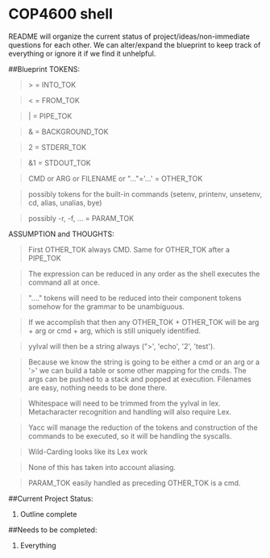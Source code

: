 # COP4600 shell

README will organize the current status of project/ideas/non-immediate questions for each other. We can alter/expand the blueprint to keep track of everything or ignore it if we find it unhelpful.

##Blueprint
TOKENS:
> \> = INTO_TOK

> < = FROM_TOK

> | = PIPE_TOK

> & = BACKGROUND_TOK

> 2 = STDERR_TOK

> &1 = STDOUT_TOK

> CMD or ARG or FILENAME or "..."='...' = OTHER_TOK

> possibly tokens for the built-in commands (setenv, printenv, unsetenv, cd, alias, unalias, bye)

> possibly -r, -f, ... = PARAM_TOK

ASSUMPTION and THOUGHTS:
> First OTHER_TOK always CMD. Same for OTHER_TOK after a PIPE_TOK

> The expression can be reduced in any order as the shell executes the command all at once.

> "...." tokens will need to be reduced into their component tokens somehow for the grammar to be unambiguous.

> If we accomplish that then any OTHER_TOK + OTHER_TOK will be arg + arg or cmd + arg, which is still uniquely identified.

> yylval will then be a string always (">', 'echo', '2', 'test'). 

> Because we know the string is going to be either a cmd or an arg or a '>' we can build a table or some other mapping for the cmds. The args can be pushed to a stack and popped at execution. Filenames are easy, nothing needs to be done there. 

> Whitespace will need to be trimmed from the yylval in lex. Metacharacter recognition and handling will also require Lex. 

> Yacc will manage the reduction of the tokens and construction of the commands to be executed, so it will be handling the syscalls.

> Wild-Carding looks like its Lex work

> None of this has taken into account aliasing.

> PARAM_TOK easily handled as preceding OTHER_TOK is a cmd. 

##Current Project Status:
1. Outline complete

##Needs to be completed:
1. Everything
